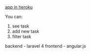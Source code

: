 [app in heroku](http://lit-basin-6355.herokuapp.com/)

You can:
1. see task 
2. add new task
3. filter task

backend - laravel 4
frontend - angular.js
